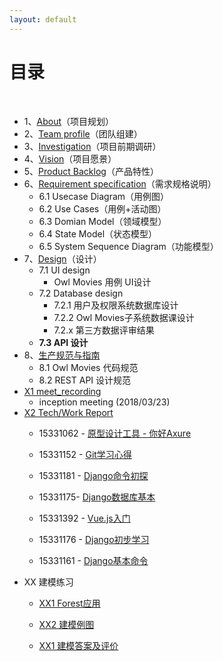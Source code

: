 ```yaml
---
layout: default
---
```


# [](#TOC)目录

&nbsp;&nbsp; 

* 1、[About](01-about)（项目规划）
* 2、[Team profile](02-team-profile)（团队组建）
* 3、[Investigation](03-investigation)（项目前期调研）
* 4、[Vision](04-vision)（项目愿景）
* 5、[Product Backlog](05-product-backlog)（产品特性）
* 6、[Requirement specification](06-requirement-specification)（需求规格说明）
    - 6.1 Usecase Diagram（用例图）
    - 6.2 Use Cases（用例+活动图）
    - 6.3 Domian Model（领域模型）
    - 6.4 State Model（状态模型）
    - 6.5 System Sequence Diagram（功能模型）
* 7、[Design](07-design)（设计）
    - 7.1 UI design
        - Owl Movies 用例 UI设计
    - 7.2 Database design
        - 7.2.1 用户及权限系统数据库设计
        - 7.2.2 Owl Movies子系统数据课设计 
        - 7.2.x 第三方数据评审结果
    - **7.3 API 设计**
* 8、[生产规范与指南](08-code-rules-and-guide)
    - 8.1 Owl Movies 代码规范
    - 8.2 REST API 设计规范
* [X1 meet_recording](X1-meeting-record)
    - inception meeting (2018/03/23)
* [X2 Tech/Work Report](X2-tech-work-report)
    - 15331062 - [原型设计工具 - 你好Axure](https://summer06.github.io/2018/04/15/Axure_basic/)

    - 15331152 - [Git学习心得](https://shimo.im/docs/JOAZgvqyK3UwGylM/)

    - 15331181 - [Django命令初探](https://shimo.im/docs/DmRw9G1F0rkDaEa3/)

    - 15331175- [Django数据库基本](https://shimo.im/docs/3uPetSpH37Mf19ae/)

    - 15331392 - [Vue.js入门](https://zack1005.github.io/2018/04/15/2018-4-13-Vue-js-Part1/)

    - 15331176 - [Django初步学习](https://shimo.im/docs/RozrJrxVBT4Iz7fm/)

    - 15331161 - [Django基本命令](https://shimo.im/docs/hVYJ7mhuqjgvJzKB/)
* XX 建模练习
    - [XX1 Forest应用](https://github.com/Owl-Movies-Ticket-System/Dashboard/blob/gh-pages/XX1-Forest%E5%BA%94%E7%94%A8.pdf)

    - [XX2 建模例图](XX2_Modeling_Practice)

    - [XX1 建模答案及评价](XX3_Answer_Judgement)
